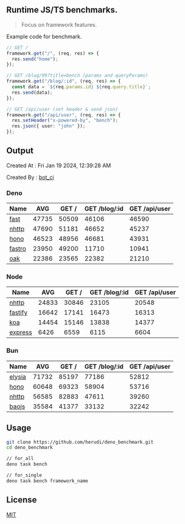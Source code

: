 ## Runtime JS/TS benchmarks.

> Focus on framework features.

Example code for benchmark.
```ts
// GET /
framework.get("/", (req, res) => {
  res.send("home");
});

// GET /blog/99?title=bench (params and queryParams)
framework.get("/blog/:id", (req, res) => {
  const data = `${req.params.id} ${req.query.title}`;
  res.send(data);
});

// GET /api/user (set header & send json)
framework.get("/api/user", (req, res) => {
  res.setHeader("x-powered-by", "bench");
  res.json({ user: "john" });
});
```

## Output
Created At : Fri Jan 19 2024, 12:39:28 AM

Created By : [bot_ci](https://github.com/herudi/deno_benchmarks/commits?author=github-actions%5Bbot%5D)


### Deno
|Name|AVG|GET /|GET /blog/:id|GET /api/user|
|----|----|----|----|----|
|[fast](https://github.com/danteissaias/fast)|47735|50509|46106|46590|
|[nhttp](https://github.com/nhttp/nhttp)|47690|51181|46652|45237|
|[hono](https://github.com/honojs/hono)|46523|48956|46681|43931|
|[fastro](https://github.com/fastrodev/fastro)|23950|49200|11710|10941|
|[oak](https://github.com/oakserver/oak)|22386|23565|22382|21210|
  


### Node
|Name|AVG|GET /|GET /blog/:id|GET /api/user|
|----|----|----|----|----|
|[nhttp](https://github.com/nhttp/nhttp)|24833|30846|23105|20548|
|[fastify](https://github.com/fastify/fastify)|16642|17141|16473|16313|
|[koa](https://github.com/koajs/koa)|14454|15146|13838|14377|
|[express](https://github.com/expressjs/express)|6426|6559|6115|6604|
  


### Bun
|Name|AVG|GET /|GET /blog/:id|GET /api/user|
|----|----|----|----|----|
|[elysia](https://github.com/elysiajs/elysia)|71732|85197|77186|52812|
|[hono](https://github.com/honojs/hono)|60648|69323|58904|53716|
|[nhttp](https://github.com/nhttp/nhttp)|56585|82883|47611|39260|
|[baojs](https://github.com/mattreid1/baojs)|35584|41377|33132|32242|
  



## Usage

```bash
git clone https://github.com/herudi/deno_benchmark.git
cd deno_benchmark

// for_all
deno task bench

// for_single
deno task bench framework_name
```

## License

[MIT](LICENSE)

